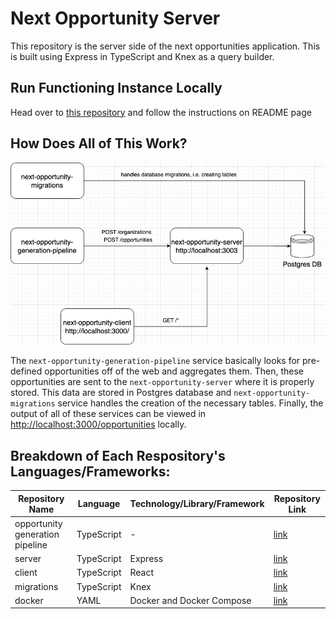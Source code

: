# Next Opportunity Server

This repository is the server side of the next opportunities application. This is built using Express in TypeScript and Knex as a query builder.

## Run Functioning Instance Locally
Head over to [this repository](https://github.com/DanazSdiq/next-opportunity-docker) and follow the instructions on README page 

## How Does All of This Work?
![next-opportunity layout](./next-opportunity-layout.jpg)


The `next-opportunity-generation-pipeline` service basically looks for pre-defined opportunities off of the web and aggregates them. Then, these opportunities are sent to the `next-opportunity-server` where it is properly stored. This data are stored in Postgres database and `next-opportunity-migrations` service handles the creation of the necessary tables. Finally, the output of all of these services can be viewed in [http://localhost:3000/opportunities](http://localhost:3000/opportunities) locally. 

## Breakdown of Each Respository's Languages/Frameworks:
| Repository Name   | Language  | Technology/Library/Framework  | Repository Link   |
|---    |---    |---    |---    |
| opportunity generation pipeline   | TypeScript    | -     | [link](https://github.com/DanazSdiq/next-opportunity-generation-pipeline)     |
| server    | TypeScript    | Express   | [link](https://github.com/DanazSdiq/next-opportunity-server)  |
| client    | TypeScript    | React     | [link](https://github.com/DanazSdiq/next-opportunity-client)  |
| migrations    | TypeScript    | Knex  | [link](https://github.com/DanazSdiq/next-opportunity-migrations)  |
| docker    | YAML  | Docker and Docker Compose     | [link](https://github.com/DanazSdiq/next-opportunity-docker)  |
